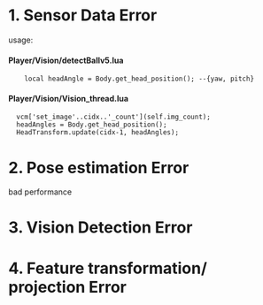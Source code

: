 

# 1. Sensor Data Error

usage:    

#### Player/Vision/detectBallv5.lua    
```
    local headAngle = Body.get_head_position(); --{yaw, pitch}
```


#### Player/Vision/Vision_thread.lua    
```
  vcm['set_image'..cidx..'_count'](self.img_count);
  headAngles = Body.get_head_position();
  HeadTransform.update(cidx-1, headAngles);

```




# 2. Pose estimation Error
bad performance




# 3. Vision Detection Error


# 4. Feature transformation/ projection Error
